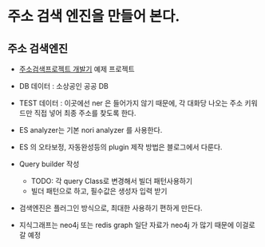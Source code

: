 # 주소 검색 엔진을 만들어 본다.
 
## 주소 검색엔진

- [주소검색프로젝트 개발기](https://hansw90.github.io/elasticsearch/es-post-03/) 예제 프로젝트

- DB 데이터 : 소상공인 공공 DB
- TEST 데이터 : 이곳에선 ner 은 들어가지 않기 때문에, 각 대화당 나오는 주소 키워드만 직접 넣어 최종 주소를 찾도록 한다.
- ES analyzer는 기본 nori analyzer 를 사용한다.
- ES 의 오타보정, 자동완성등의 plugin 제작 방법은 블로그에서 다룬다.
- Query builder 작성 
    - TODO: 각 query Class로 변경해서 빌더 패턴사용하기
    - 빌더 패턴으로 하고, 필수값은 생성자 입력 받기

- 검색엔진은 플러그인 방식으로, 최대한 사용하기 편하게 만든다.


- 지식그래프는 neo4j 또는 redis graph 일단 자료가 neo4j 가 많기 때문에 이걸로 갈 예정
